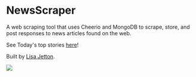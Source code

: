 # NewsScraper
A web scraping tool that uses Cheerio and MongoDB to scrape, store, and post responses to news articles found on the web.

See Today's top stories [here](https://warm-tundra-53073.herokuapp.com/articles)!

Built by [Lisa Jetton](https://github.com/JettTech/).  

![](https://media.giphy.com/media/2uRXbYiayfKP6/giphy.gif)



